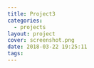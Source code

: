 ```yaml
---
title: Project3
categories:
  - projects
layout: project
cover: screenshot.png
date: 2018-03-22 19:25:11
tags:
---
```



<!-- more -->